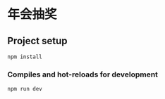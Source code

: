 # 年会抽奖

## Project setup
```
npm install
```

### Compiles and hot-reloads for development
```
npm run dev
```
  
